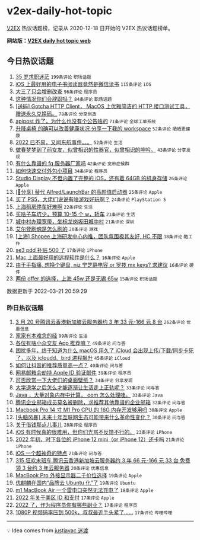 # v2ex-daily-hot-topic

[V2EX](https://www.v2ex.com/) 热议话题榜，记录从 2020-12-18 日开始的 V2EX 热议话题榜单。

**网站版：[V2EX daily hot topic web](https://boojack.github.io/v2ex-daily-hot-topic-web/)**

## 今日热议话题

<!-- TODAY BEGIN -->

1. [35 岁求职迷茫](https://www.v2ex.com/t/841773) `199条评论` `职场话题`
1. [iOS 上最好用的电子书阅读器竟然是微信读书](https://www.v2ex.com/t/841781) `115条评论` `iOS`
1. [大三了只会增删改查](https://www.v2ex.com/t/841796) `96条评论` `程序员`
1. [这种情况你们会辞职吗？](https://www.v2ex.com/t/841813) `84条评论` `职场话题`
1. [[送码] Gotcha HTTP Client， MacOS 上优雅简洁的 HTTP 接口测试工具，赠送永久兑换码。](https://www.v2ex.com/t/841834) `78条评论` `分享创造`
1. [apipost 炸了，为什么也没有个公告啥的](https://www.v2ex.com/t/841775) `71条评论` `全球工单系统`
1. [升降桌椅 的确可以改善健康状况 分享一下我的 workspace](https://www.v2ex.com/t/841821) `52条评论` `晒晒更健康`
1. [2022 已不易，又闻东航事件。。。](https://www.v2ex.com/t/841929) `52条评论` `生活`
1. [做春梦梦到了前女友，似曾相识的性器官，似曾相识的呻吟。](https://www.v2ex.com/t/841785) `43条评论` `分享发现`
1. [有什么靠谱的 fq 服务器厂家吗](https://www.v2ex.com/t/841746) `42条评论` `宽带症候群`
1. [如何快速交付外包小项目](https://www.v2ex.com/t/841759) `34条评论` `程序员`
1. [Studio Display 不但内置了完整的 iOS，还有着 64GB 的机身存储](https://www.v2ex.com/t/841927) `26条评论` `Apple`
1. [[📣分享] 替代 Alfred/LaunchBar 的高颜值启动器](https://www.v2ex.com/t/841912) `25条评论` `Apple`
1. [买了 PS5，大佬们说说有啥游戏好玩啊？](https://www.v2ex.com/t/841817) `24条评论` `PlayStation 5`
1. [上海租房停车好难啊](https://www.v2ex.com/t/841768) `22条评论` `生活`
1. [买啥子车坑少，预算 10-15 个 w，轿车](https://www.v2ex.com/t/841911) `21条评论` `生活`
1. [城中村办理宽带，坐标龙岗坂田城中村](https://www.v2ex.com/t/841906) `21条评论` `深圳`
1. [艾尔登刷魂是怎么刷的](https://www.v2ex.com/t/841767) `20条评论` `游戏`
1. [[上海] Shopee 上海研发中心内推，团队氛围极其友好, HC 不限](https://www.v2ex.com/t/841789) `18条评论` `酷工作`
1. [se3 pdd 补贴 500 了](https://www.v2ex.com/t/841761) `17条评论` `iPhone`
1. [Mac 上面最好用的远程软件是什么？](https://www.v2ex.com/t/841933) `16条评论` `Apple`
1. [由于手指痛, 想换个键盘, niz 宁芝静电容 or 罗技 mx keys? 求建议](https://www.v2ex.com/t/841777) `16条评论` `硬件`
1. [两份 offer 的选择，上海 45w 还是无锡 65w](https://www.v2ex.com/t/841953) `15条评论` `职场话题`

数据更新于 2022-03-21 20:59:29

<!-- TODAY END -->

### 昨日热议话题

<!-- YESTERDAY BEGIN -->

1. [3 月 20 号腾讯云香港新加坡云服务器约 3 年 33 元-166 元 8 台](https://www.v2ex.com/t/841614) `262条评论` `优惠信息`
1. [家家有本难念的经](https://www.v2ex.com/t/841636) `99条评论` `生活`
1. [各位有啥小众交友 App 推荐嘛？](https://www.v2ex.com/t/841621) `49条评论` `问与答`
1. [困扰多年，终于知道为什么 macOS 用久了 iCloud 会出现上传/下载/同步卡死了，以及 icloudd、bird 进程飙升](https://www.v2ex.com/t/841605) `45条评论` `iCloud`
1. [如何让抖音的推荐质量高一点？](https://www.v2ex.com/t/841583) `40条评论` `问与答`
1. [网易邮箱会劫持 Apple ID 验证邮件](https://www.v2ex.com/t/841639) `39条评论` `程序员`
1. [可否欣赏一下大佬们的桌面壁纸？](https://www.v2ex.com/t/841646) `34条评论` `分享发现`
1. [大学退学之后怎么才能逐渐让生活走上正轨呢？](https://www.v2ex.com/t/841645) `33条评论` `问与答`
1. [Java ，大量对象内存中计算， oom 怎么处理哇。](https://www.v2ex.com/t/841680) `33条评论` `Java`
1. [腾讯企业邮箱成员莫名被删除，求推荐其他靠谱的企业邮箱](https://www.v2ex.com/t/841590) `32条评论` `问与答`
1. [Macbook Pro 14 寸 M1 Pro CPU 的 16G 内存开发够用吗](https://www.v2ex.com/t/841572) `30条评论` `Apple`
1. [[头脑风暴] 未来十年互联网生态可能带来什么革命性变化？](https://www.v2ex.com/t/841589) `30条评论` `问与答`
1. [关于借钱那点儿事儿](https://www.v2ex.com/t/841625) `28条评论` `程序员`
1. [iOS 有时候真的很难用，但你们光骂不反馈不行的。](https://www.v2ex.com/t/841674) `23条评论` `iPhone`
1. [2022 年初，时下各位的 iPhone 12 mini（or iPhone 12）还卡吗](https://www.v2ex.com/t/841630) `21条评论` `iPhone`
1. [iOS 一个超神奇的特点](https://www.v2ex.com/t/841596) `21条评论` `问与答`
1. [315 狂欢末班车 腾讯云香港新加坡云服务器约 3 年 66 元-166 元 33 台 免费领 3 台约 3 年云服务器](https://www.v2ex.com/t/841722) `20条评论` `优惠信息`
1. [MacBook Pro 外接显示器二千价位选择](https://www.v2ex.com/t/841678) `19条评论` `Apple`
1. [优麒麟在国内“品牌去 Ubuntu 化”了](https://www.v2ex.com/t/841633) `19条评论` `Ubuntu`
1. [m1 MacBook Air 一个雷电口突然无法充电了](https://www.v2ex.com/t/841581) `18条评论` `Apple`
1. [2022 年关于美区 ID 和支付](https://www.v2ex.com/t/841726) `17条评论` `Apple`
1. [2022 了，作为程序员你有哪些副业？](https://www.v2ex.com/t/841663) `17条评论` `程序员`
1. [1080P 视频码率压到 500k，叔叔最近手头紧了……](https://www.v2ex.com/t/841657) `17条评论` `哔哩哔哩`

<!-- YESTERDAY END -->

---

💡 Idea comes from [justjavac 迷渡](https://github.com/justjavac/)
